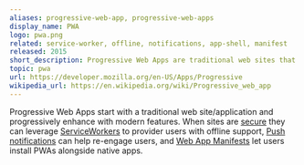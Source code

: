 ```yaml
---
aliases: progressive-web-app, progressive-web-apps
display_name: PWA
logo: pwa.png
related: service-worker, offline, notifications, app-shell, manifest
released: 2015
short_description: Progressive Web Apps are traditional web sites that are enhanced with native like features.
topic: pwa
url: https://developer.mozilla.org/en-US/Apps/Progressive
wikipedia_url: https://en.wikipedia.org/wiki/Progressive_web_app
---
```

Progressive Web Apps start with a traditional web site/application and progressively enhance with modern features. When sites are [secure](https://developers.google.com/web/fundamentals/security/encrypt-in-transit/why-https) they can leverage  [ServiceWorkers](https://developer.mozilla.org/en-US/docs/Web/API/Service_Worker_API) to provider users with offline support, [Push notifications](https://developer.mozilla.org/en-US/docs/Web/API/Push_API) can help re-engage users, and [Web App Manifests](https://developer.mozilla.org/en-US/docs/Web/Manifest) let users install PWAs alongside native apps.
